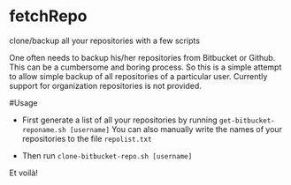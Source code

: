 # fetchRepo
clone/backup all your repositories with a few scripts

One often needs to backup his/her repositories from Bitbucket or Github. This can be a cumbersome and boring process. So this is a simple attempt to allow simple backup of all repositories of a particular user. Currently support for organization repositories is not provided. 

#Usage

* First generate a list of all your repositories by running `get-bitbucket-reponame.sh [username]`
You can also manually write the names of your repositories to the file `repolist.txt`

* Then run `clone-bitbucket-repo.sh [username]`

Et voilà!

